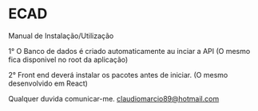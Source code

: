 # ECAD

Manual de Instalação/Utilização

1° O Banco de dados é criado automaticamente au inciar a API (O mesmo fica disponivel no root da aplicação)

2° Front end deverá instalar os pacotes antes de iniciar. (O mesmo desenvolvido em React)

Qualquer duvida comunicar-me.
claudiomarcio89@hotmail.com
